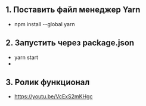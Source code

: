 ## 1. Поставить файл менеджер Yarn
- npm install --global yarn

## 2. Запустить через package.json 
- yarn start
- 
## 3. Ролик функционал
- https://youtu.be/VcExS2mKHgc
